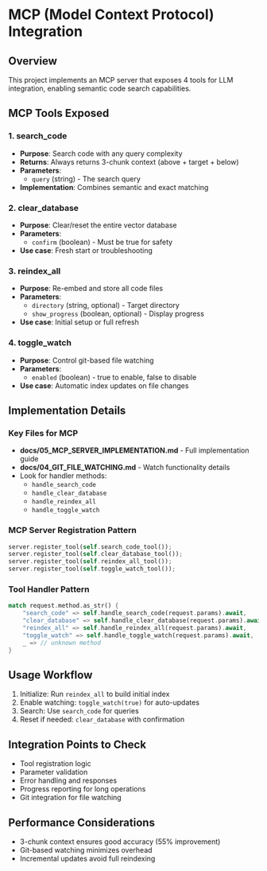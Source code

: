 # MCP (Model Context Protocol) Integration

## Overview
This project implements an MCP server that exposes 4 tools for LLM integration, enabling semantic code search capabilities.

## MCP Tools Exposed

### 1. search_code
- **Purpose**: Search code with any query complexity
- **Returns**: Always returns 3-chunk context (above + target + below)
- **Parameters**: 
  - `query` (string) - The search query
- **Implementation**: Combines semantic and exact matching

### 2. clear_database
- **Purpose**: Clear/reset the entire vector database
- **Parameters**:
  - `confirm` (boolean) - Must be true for safety
- **Use case**: Fresh start or troubleshooting

### 3. reindex_all
- **Purpose**: Re-embed and store all code files
- **Parameters**:
  - `directory` (string, optional) - Target directory
  - `show_progress` (boolean, optional) - Display progress
- **Use case**: Initial setup or full refresh

### 4. toggle_watch
- **Purpose**: Control git-based file watching
- **Parameters**:
  - `enabled` (boolean) - true to enable, false to disable
- **Use case**: Automatic index updates on file changes

## Implementation Details

### Key Files for MCP
- **docs/05_MCP_SERVER_IMPLEMENTATION.md** - Full implementation guide
- **docs/04_GIT_FILE_WATCHING.md** - Watch functionality details
- Look for handler methods:
  - `handle_search_code`
  - `handle_clear_database`
  - `handle_reindex_all`
  - `handle_toggle_watch`

### MCP Server Registration Pattern
```rust
server.register_tool(self.search_code_tool());
server.register_tool(self.clear_database_tool());
server.register_tool(self.reindex_all_tool());
server.register_tool(self.toggle_watch_tool());
```

### Tool Handler Pattern
```rust
match request.method.as_str() {
    "search_code" => self.handle_search_code(request.params).await,
    "clear_database" => self.handle_clear_database(request.params).await,
    "reindex_all" => self.handle_reindex_all(request.params).await,
    "toggle_watch" => self.handle_toggle_watch(request.params).await,
    _ => // unknown method
}
```

## Usage Workflow
1. Initialize: Run `reindex_all` to build initial index
2. Enable watching: `toggle_watch(true)` for auto-updates
3. Search: Use `search_code` for queries
4. Reset if needed: `clear_database` with confirmation

## Integration Points to Check
- Tool registration logic
- Parameter validation
- Error handling and responses
- Progress reporting for long operations
- Git integration for file watching

## Performance Considerations
- 3-chunk context ensures good accuracy (55% improvement)
- Git-based watching minimizes overhead
- Incremental updates avoid full reindexing
